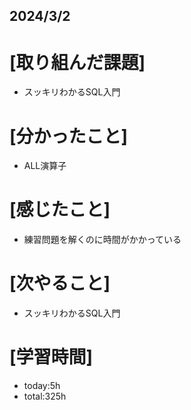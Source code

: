 ## 2024/3/2

# [取り組んだ課題]
- スッキリわかるSQL入門
# [分かったこと]
- ALL演算子
# [感じたこと]  
- 練習問題を解くのに時間がかかっている
# [次やること]
- スッキリわかるSQL入門
# [学習時間]
- today:5h 
- total:325h
